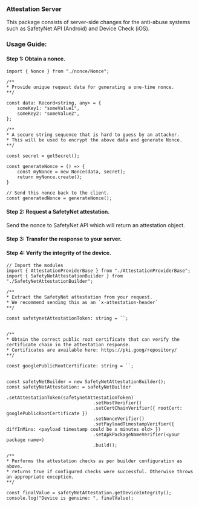 ### Attestation Server

This package consists of server-side changes for the anti-abuse systems such as SafetyNet API (Android) and Device Check (iOS).

### Usage Guide:

#### Step 1: Obtain a nonce.

```
import { Nonce } from "./nonce/Nonce";

/**
* Provide unique request data for generating a one-time nonce.
**/

const data: Record<string, any> = {
    someKey1: "someValue1",
    someKey2: "someValue2",
};

/**
* A secure string sequence that is hard to guess by an attacker.
* This will be used to encrypt the above data and generate Nonce.
**/

const secret = getSecret();

const generateNonce = () => {
    const myNonce = new Nonce(data, secret);
    return myNonce.create();
}

// Send this nonce back to the client.
const generatedNonce = generateNonce();
```

#### Step 2: Request a SafetyNet attestation.

Send the nonce to SafetyNet API which will return an attestation object.

#### Step 3: Transfer the response to your server.

#### Step 4: Verify the integrity of the device.

```
// Import the modules
import { AttestationProviderBase } from "./AttestationProviderBase";
import { SafetyNetAttestationBuilder } from "./SafetyNetAttestationBuilder";

/**
* Extract the SafetyNet attestation from your request.
* We recommend sending this as an `x-attestation-header`
**/

const safetynetAttestationToken: string = ``;


/**
* Obtain the correct public root certificate that can verify the certificate chain in the attestation response.
* Certificates are available here: https://pki.goog/repository/
**/

const googlePublicRootCertificate: string = ``;


const safetyNetBuilder = new SafetyNetAttestationBuilder();
const safetyNetAttestation: = safetyNetBuilder
                                .setAttestationToken(safetynetAttestationToken)
                                .setHostVerifier()
                                .setCertChainVerifier({ rootCert: googlePublicRootCertificate })
                                .setNonceVerifier()
                                .setPayloadTimestampVerifier({ diffInMins: <payload timestamp could be x minutes old> })
                                .setApkPackageNameVerifier(<your package name>)
                                .build();

/**
* Performs the attestation checks as per builder configuration as above.
* returns true if configured checks were successful. Otherwise throws an appropriate exception.
**/

const finalValue = safetyNetAttestation.getDeviceIntegrity();
console.log("Device is genuine: ", finalValue);

```
